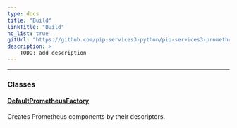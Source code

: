 ```yaml
---
type: docs
title: "Build"
linkTitle: "Build"
no_list: true
gitUrl: "https://github.com/pip-services3-python/pip-services3-prometheus-python"
description: >
    TODO: add description
---
```

---
<div class="module-body"> 

### Classes

#### [DefaultPrometheusFactory](default_prometheus_factory)
Creates Prometheus components by their descriptors.


</div>

